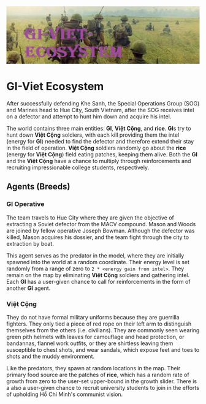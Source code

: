 <div style="text-align:center"><img src="https://github.com/Darvvvin/GI-VietCong-Ecosystem/blob/main/header.png" height="150px" width="1000px"/></div>

# GI-Viet Ecosystem
 
After successfully defending Khe Sanh, the Special Operations Group (SOG) and Marines head to Hue City, South Vietnam, after the SOG receives intel on a defector and attempt to hunt him down and acquire his intel.

The world contains three main entities: **GI**, **Việt Cộng**, and **rice**. **GI**s try to hunt down **Việt Cộng** soldiers, with each kill providing them the intel (energy for **GI**) needed to find the defector and therefore extend their stay in the field of operation. **Việt Cộng** soldiers randomly go about the **rice** (energy for **Việt Cộng**) field eating patches, keeping them alive. Both the **GI** and the **Việt Cộng** have a chance to multiply through reinforcements and recruiting impressionable college students, respectively. 

## Agents (Breeds)

### GI Operative

The team travels to Hue City where they are given the objective of extracting a Soviet defector from the MACV compound. Mason and Woods are joined by fellow operative Joseph Bowman. Although the defector was killed, Mason acquires his dossier, and the team fight through the city to extraction by boat.

This agent serves as the predator in the model, where they are initially spawned into the world at a random coordinate. Their energy level is set randomly from a range of zero to `2 * <energy gain from intel>`. They remain on the map by eliminating **Việt Cộng** soldiers and gathering intel. Each **GI** has a user-given chance to call for reinforcements in the form of another **GI** agent. 

### Việt Cộng

They do not have formal military uniforms because they are guerrilla fighters. They only tied a piece of red rope on their left arm to distinguish themselves from the others (i.e. civilians). They are commonly seen wearing green pith helmets with leaves for camouflage and head protection, or bandannas, flannel work outfits, or they are shirtless leaving them susceptible to chest shots, and wear sandals, which expose feet and toes to shots and the muddy environment.

Like the predators, they spawn at random locations in the map. Their primary food source are the patches of **rice**, which has a random rate of growth from zero to the user-set upper-bound in the growth slider. There is a also a user-given chance to recruit university students to join in the efforts of upholding Hồ Chí Minh's communist vision.






